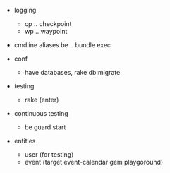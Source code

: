 - logging
    - cp .. checkpoint
    - wp .. waypoint

- cmdline aliases
be .. bundle exec

- conf
    - have databases, rake db:migrate

- testing
    - rake (enter)

- continuous testing
    - be guard start

- entities
    - user (for testing)
    - event (target event-calendar gem playgoround)
